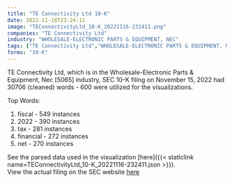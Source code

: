 ```yaml
---
title: "TE Connectivity Ltd 10-K"
date: 2022-11-16T23:24:11
image: "TEConnectivityLtd_10-K_20221116-232411.png"
companies: "TE Connectivity Ltd"
industry: "WHOLESALE-ELECTRONIC PARTS & EQUIPMENT, NEC"
tags: ["TE Connectivity Ltd","WHOLESALE-ELECTRONIC PARTS & EQUIPMENT, NEC","11-15-2022","10-K"]
forms: "10-K"
---
```

TE Connectivity Ltd, which is in the Wholesale-Electronic Parts & Equipment, Nec [5065] industry, SEC 10-K filing on November 15, 2022 had 30706 (cleaned) words - 600 were utilized for the visualizations.

Top Words:
1. fiscal - 549 instances
2. 2022 - 390 instances
3. tax - 281 instances
4. financial - 272 instances
5. net - 270 instances


See the parsed data used in the visualization [here]({{< staticlink name=TEConnectivityLtd_10-K_20221116-232411.json >}}).  
View the actual filing on the SEC website [here](https://www.sec.gov/Archives/edgar/data/1385157/0001558370-22-017931.txt)